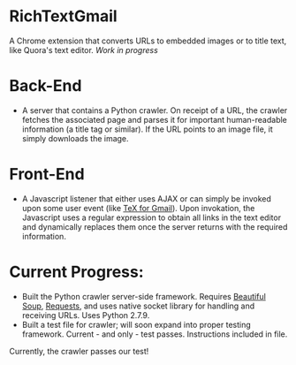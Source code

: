 # RichTextGmail
A Chrome extension that converts URLs to embedded images or to title text, like Quora's text editor. _Work in progress_

# Back-End

- A server that contains a Python crawler. On receipt of a URL, the crawler fetches the associated page and parses it for important human-readable information (a title tag or similar). If the URL points to an image file, it simply downloads the image. 

# Front-End

- A Javascript listener that either uses AJAX or can simply be invoked upon some user event (like [TeX for Gmail](https://chrome.google.com/webstore/detail/tex-for-gmail/gjnmclkoadjdljnfmbnnhaahilafoeji?hl=en)). Upon invokation, the Javascript uses a regular expression to obtain all links in the text editor and dynamically replaces them once the server returns with the required information.

# Current Progress:
- Built the Python crawler server-side framework. Requires [Beautiful Soup](http://www.crummy.com/software/BeautifulSoup/bs4/doc/), [Requests](http://docs.python-requests.org/en/latest/), and uses native socket library for handling and receiving URLs. Uses Python 2.7.9.
- Built a test file for crawler; will soon expand into proper testing framework. Current - and only - test passes. Instructions included in file. 

Currently, the crawler passes our test! 
